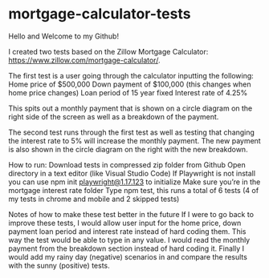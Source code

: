 # mortgage-calculator-tests

Hello and Welcome to my Github!

I created two tests based on the Zillow Mortgage Calculator: https://www.zillow.com/mortgage-calculator/. 

The first test is a user going through the calculator inputting the following:
Home price of $500,000
Down payment of $100,000 (this changes when home price changes)
Loan period of 15 year fixed 
Interest rate of 4.25%

This spits out a monthly payment that is shown on a circle diagram on the right side of the screen as well as a breakdown of the payment. 

The second test runs through the first test as well as testing that changing the interest rate to 5% will increase the monthly payment. The new payment is also shown in the circle diagram on the right with the new breakdown.

How to run:
Download tests in compressed zip folder from Github
Open directory in a text editor (like Visual Studio Code)
If Playwright is not install you can use npm init playwright@1.17.123 to initialize 
Make sure you’re in the mortgage interest rate folder
Type npm test, this runs a total of 6 tests (4 of my tests in chrome and mobile and 2 skipped tests)


Notes of how to make these test better in the future
If I were to go back to improve these tests, I would allow user input for the home price, down payment loan period and interest rate instead of hard coding them. This way the test would be able to type in any value. I would read the monthly payment from the breakdown section instead of hard coding it. Finally I would add my rainy day (negative) scenarios in and compare the results with the sunny (positive) tests.
